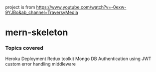 project is from https://www.youtube.com/watch?v=-0exw-9YJBo&ab_channel=TraversyMedia

# mern-skeleton

### Topics covered

Heroku Deployment
Redux toolkit
Mongo DB
Authentication using JWT
custom error handling middleware
